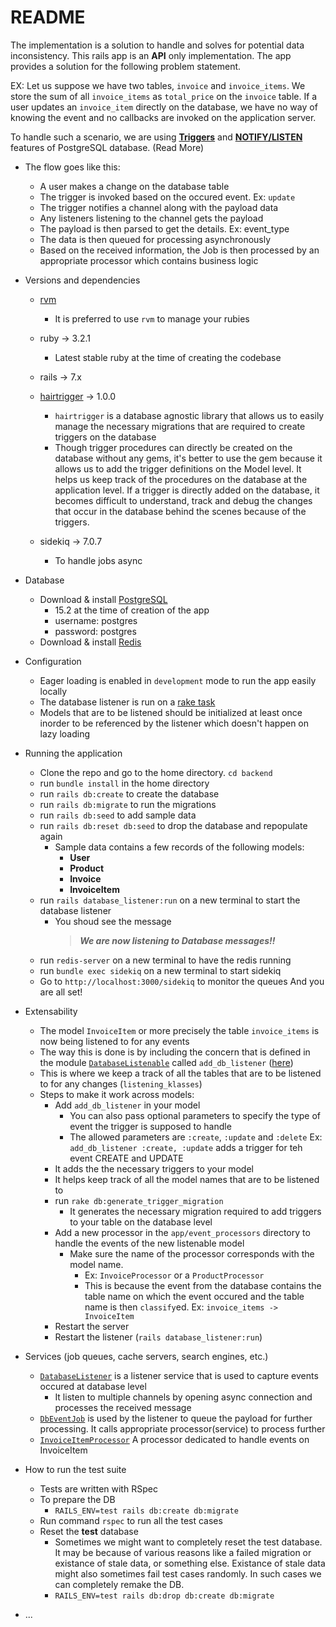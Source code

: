 # README
The implementation is a solution to handle and solves for potential data inconsistency.
This rails app is an **API** only implementation.
The app provides a solution for the following problem statement.

EX: Let us suppose we have two tables, `invoice` and `invoice_items`. We store the sum of all `invoice_items` as `total_price` on the `invoice` table. If a user updates an `invoice_item` directly on the database, we have no way of knowing the event and no callbacks are invoked on the application server.

To handle such a scenario, we are using [**Triggers**](https://www.postgresql.org/docs/current/triggers.html) and [**NOTIFY/LISTEN**](https://www.postgresql.org/docs/current/sql-notify.html) features of PostgreSQL database.
(Read More)

* The flow goes like this:
  - A user makes a change on the database table
  - The trigger is invoked based on the occured event. Ex: `update`
  - The trigger notifies a channel along with the payload data
  - Any listeners listening to the channel gets the payload
  - The payload is then parsed to get the details. Ex: event_type
  - The data is then queued for processing asynchronously
  - Based on the received information, the Job is then processed by an appropriate processor which contains business logic



* Versions and dependencies
  - [rvm](https://rvm.io/)
    - It is preferred to use `rvm` to manage your rubies
  - ruby -> 3.2.1
    - Latest stable ruby at the time of creating the codebase
  - rails -> 7.x
  - [hairtrigger](https://github.com/jenseng/hair_trigger) -> 1.0.0
    - `hairtrigger` is a database agnostic library that allows us to easily manage the necessary migrations that are required to create triggers on the database
    - Though trigger procedures can directly be created on the database without any gems, it's better to use the gem because it allows us to add the trigger definitions on the Model level. It helps us keep track of the procedures on the database at the application level. If a trigger is directly added on the database, it becomes difficult to understand, track and debug the changes that occur in the database behind the scenes because of the triggers.

  - sidekiq -> 7.0.7
    - To handle jobs async

* Database
  - Download & install [PostgreSQL](https://www.postgresql.org/download/)
    - 15.2 at the time of creation of the app
    - username: postgres
    - password: postgres
  - Download & install [Redis](https://redis.io/docs/getting-started/installation/)

* Configuration
  - Eager loading is enabled in `development` mode to run the app easily locally
  - The database listener is run on a [rake task](https://github.com/aathreyasharma/backend/blob/main/lib/tasks/database_listener.rake)
  - Models that are to be listened should be initialized at least once inorder to be referenced by the listener which doesn't happen on lazy loading

* Running the application
  - Clone the repo and go to the home directory. `cd backend`
  - run `bundle install` in the home directory
  - run `rails db:create` to create the database
  - run `rails db:migrate` to run the migrations
  - run `rails db:seed` to add sample data
  - run `rails db:reset db:seed` to drop the database and repopulate again
    - Sample data contains a few records of the following models:
      - **User**
      - **Product**
      - **Invoice**
      - **InvoiceItem**
   - run `rails database_listener:run` on a new terminal to start the database listener
     - You shoud see the message
        > ***We are now listening to Database messages!!***
   - run `redis-server` on a new terminal to have the redis running
   - run `bundle exec sidekiq` on a new terminal to start sidekiq
   - Go to `http://localhost:3000/sidekiq` to monitor the queues
   And you are all set!

* Extensability
  - The model `InvoiceItem` or more precisely the table `invoice_items` is now being listened to for any events
  - The way this is done is by including the concern that is defined in the module [`DatabaseListenable`](https://github.com/aathreyasharma/backend/blob/main/app/models/concerns/database_listenable.rb) called `add_db_listener` ([here](https://github.com/aathreyasharma/backend/blob/3432f99e05c5cb4f1fb83b91880e13c3c1cf701d/app/models/concerns/database_listenable.rb#L4))
  - This is where we keep a track of all the tables that are to be listened to for any changes (`listening_klasses`)
  - Steps to make it work across models:
    - Add `add_db_listener` in your model
      - You can also pass optional parameters to specify the type of event the trigger is supposed to handle
      - The allowed parameters are `:create`, `:update` and `:delete`
      Ex: `add_db_listener :create, :update` adds a trigger for teh event CREATE and UPDATE
    - It adds the the necessary triggers to your model
    - It helps keep track of all the model names that are to be listened to
    - run `rake db:generate_trigger_migration`
      - It generates the necessary migration required to add triggers to your table on the database level
    - Add a new processor in the `app/event_processors` directory to handle the events of the new listenable model
      - Make sure the name of the processor corresponds with the model name.
        -  Ex: `InvoiceProcessor` or a `ProductProcessor`
        - This is because the event from the database contains the table name on which the event occured and the table name is then `classify`ed. Ex: `invoice_items -> InvoiceItem`
    - Restart the server
    - Restart the listener (`rails database_listener:run`)

* Services (job queues, cache servers, search engines, etc.)
  - [`DatabaseListener`](https://github.com/aathreyasharma/backend/blob/main/app/services/database_listener.rb) is a listener service that is used to capture events occured at database level
    - It listen to multiple channels by opening async connection and processes the received message
  - [`DbEventJob`](https://github.com/aathreyasharma/backend/blob/main/app/jobs/db_event_job.rb) is used by the listener to queue the payload for further processing. It calls appropriate processor(service) to process further
  - [`InvoiceItemProcessor`](https://github.com/aathreyasharma/backend/blob/main/app/event_processors/invoice_item_processor.rb) A processor dedicated to handle events on InvoiceItem

* How to run the test suite
  - Tests are written with RSpec
  - To prepare the DB
    - `RAILS_ENV=test rails db:create db:migrate`
  - Run command `rspec` to run all the test cases
  - Reset the **test** database
    - Sometimes we might want to completely reset the test database. It may be because of various reasons like a failed migration or existance of stale data, or something else. Existance of stale data might also sometimes fail test cases randomly. In such cases we can completely remake the DB.
    - `RAILS_ENV=test rails db:drop db:create db:migrate`

* ...
